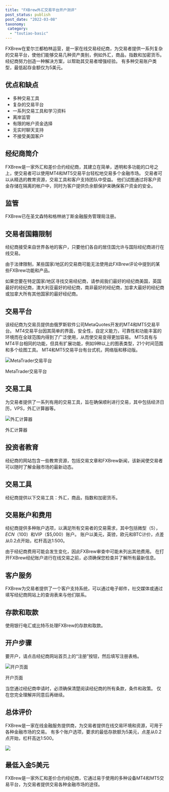 ```yaml
---
title: "FXBrew外汇交易平台开户测评"
post_status: publish
post_date: "2022-03-08"
taxonomy:
 category: 
  - "toutiao-basic"
---
```


FXBrew在爱尔兰都柏林运营，是一家在线交易经纪商，为交易者提供一系列复杂的交易平台，使他们能够交易几种资产类别，例如外汇，商品，指数和加密货币。 经纪商努力创造一种解决方案，以帮助其交易者增强经验。 有多种交易账户类型，最低起存金额仅为5美元。

## 优点和缺点
- 多种交易工具
- 复杂的交易平台
- 一系列交易工具和学习资料
- 离岸监管
- 有限的帐户资金选择
- 无实时聊天支持
- 不接受美国客户


## 经纪商简介

FXBrew是一家外汇和差价合约经纪商，其建立在简单，透明和多功能的口号之上，使交易者可以使用MT4和MT5交易平台轻松地交易多个金融市场。 交易者可以从精选的教育资源，交易工具和客户支持团队中受益。 他们试图通过将客户资金存储在隔离的帐户中，同时为客户提供负余额保护来确保客户资金的安全。

## 监管

FXBrew已在圣文森特和格林纳丁斯金融服务管理局注册。

## 交易者国籍限制

经纪商接受来自世界各地的客户，只要他们各自的居住国允许与国际经纪商进行在线交易。

由于法律限制，某些国家/地区的交易商可能无法使用此FXBrew评论中提到的某些FXBrew功能和产品。

如果您要在特定国家/地区寻找交易经纪商，请参阅我们最好的经纪商美国，英国最好的经纪商，澳大利亚最好的经纪商，南非最好的经纪商，加拿大最好的经纪商或加拿大所有其他国家的最好经纪商。

## 交易平台

该经纪商为交易员提供由俄罗斯软件公司MetaQuotes开发的MT4和MT5交易平台。 MT4交易平台因其简单的界面，安全性，自定义能力，可靠性和功能丰富的环境而在全球范围内得到了广泛使用，从而使交易变得更加容易。 MT5具有与MT4平台相同的功能，但具有扩展功能，例如9种以上的图表类型，21个时间范围和多个绘图工具。 MT4和MT5交易平台有台式机，网络版和移动版。

![MetaTrader交易平台](https://cdn.fendou.la/funstoutiao/2020/12/FXBrew-Review-Trading-Platform-1024x643.jpg "MetaTrader交易平台")

MetaTrader交易平台

## 交易工具

为交易者提供了一系列有用的交易工具，旨在确保顺利进行交易，其中包括经济日历，VPS，外汇计算器等。

![外汇计算器](https://cdn.fendou.la/funstoutiao/2020/12/FXBrew-Review-Forex-Calculator--324x1024.jpg "外汇计算器")

外汇计算器

## 投资者教育

经纪商的网站包含一些教育资源，包括交易文章和FXBrew新闻，该新闻使交易者可以随时了解金融市场的最新动态。

## 交易工具

经纪商提供以下交易工具：外汇，商品，指数和加密货币。

## 交易账户和费用

经纪商提供多种账户选项，以满足所有交易者的交易需求，其中包括微型（$5），ECN（$100）和VIP（$5,000）账户。 账户以美元，英镑，欧元和BTC计价，点差从0.2点开始，杠杆高达1:500。

由于经纪商费用可能会发生变化，因此FXBrew审查中可能未列出其他费用。 在打开FXBrew经纪账户进行在线交易之前，必须确保您检查并了解所有最新信息。

## 客户服务

FXBrew为交易者提供了一个客户支持系统，可以通过电子邮件，社交媒体或通过填写经纪商网站上的查询表来与他们联系。

## 存款和取款

使用银行电汇或比特币处理FXBrew的存款和取款。

## 开户步骤

要开户，请点击经纪商网站首页上的“注册”按钮，然后填写注册表格。

![开户页面](https://cdn.fendou.la/funstoutiao/2020/12/FXBrew-Review-Account-Opening-Page.jpg "开户页面")

开户页面

当您通过经纪商申请时，必须确保清楚阅读经纪商的所有条款，条件和政策。 仅在您完全理解并同意后再继续。

## 总体评价

FXBrew是一家在线金融服务提供商，为交易者提供在线交易环境和资源，可用于各种金融市场的交易。 有多个账户选项，要求的最低存款额为5美元，点差从0.2点开始，杠杆高达1:500。

![](https://cdn.fendou.la/funstoutiao/2020/12/FXBrew-Logo.png)

## 最低入金5美元

FXBrew是一家外汇和差价合约经纪商，它通过易于使用的多种设备MT4和MT5交易平台，为交易者提供交易各种金融市场的途径。
